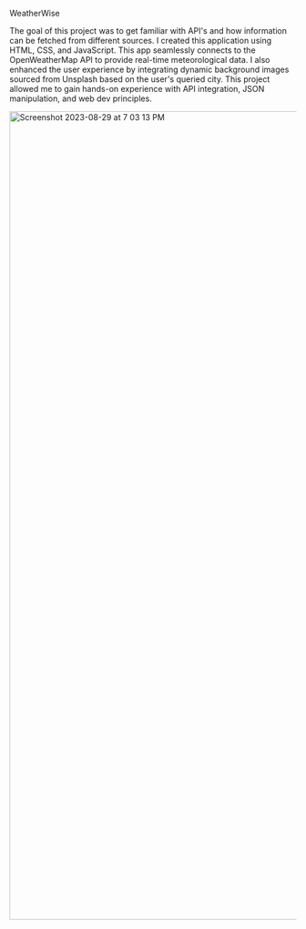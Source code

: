 WeatherWise

The goal of this project was to get familiar with API's and how information can be fetched from different sources. I created this application using HTML, CSS, and JavaScript. This app seamlessly connects to the OpenWeatherMap API to provide real-time meteorological data. I also enhanced the user experience by integrating dynamic background images sourced from Unsplash based on the user's queried city. This project allowed me to gain hands-on experience with API integration, JSON manipulation, and web dev principles.

<img width="1420" alt="Screenshot 2023-08-29 at 7 03 13 PM" src="https://github.com/reheant/WeatherWise/assets/108886534/de5ec5ec-bea4-4551-8b4b-9f43fb6d5b10">
